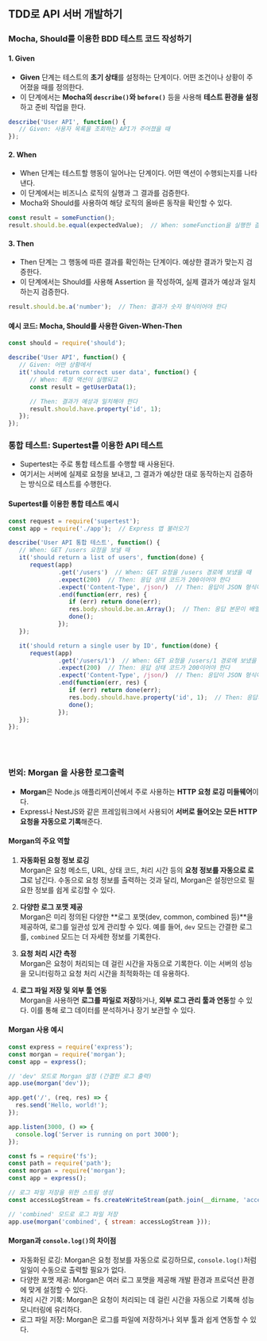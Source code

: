 ## TDD로 API 서버 개발하기

### Mocha, Should를 이용한 BDD 테스트 코드 작성하기

#### 1. Given
- **Given** 단계는 테스트의 **초기 상태**를 설정하는 단계이다. 어떤 조건이나 상황이 주어졌을 때를 정의한다.
- 이 단계에서는 **Mocha의 `describe()`와 `before()`** 등을 사용해 **테스트 환경을 설정**하고 준비 작업을 한다.

```javascript
describe('User API', function() {
   // Given: 사용자 목록을 조회하는 API가 주어졌을 때
});
```

#### 2. When

- When 단계는 테스트할 행동이 일어나는 단계이다. 어떤 액션이 수행되는지를 나타낸다.
- 이 단계에서는 비즈니스 로직의 실행과 그 결과를 검증한다. 
- Mocha와 Should를 사용하여 해당 로직의 올바른 동작을 확인할 수 있다.
```javascript
const result = someFunction();
result.should.be.equal(expectedValue);  // When: someFunction을 실행한 결과가 예상 값과 같은지 확인
```

#### 3. Then
- Then 단계는 그 행동에 따른 결과를 확인하는 단계이다. 예상한 결과가 맞는지 검증한다.
- 이 단계에서는 Should를 사용해 Assertion 을 작성하여, 실제 결과가 예상과 일치하는지 검증한다.
```javascript
result.should.be.a('number');  // Then: 결과가 숫자 형식이어야 한다
```

#### 예시 코드: Mocha, Should를 사용한 Given-When-Then
```javascript
const should = require('should');

describe('User API', function() {
   // Given: 어떤 상황에서
   it('should return correct user data', function() {
      // When: 특정 액션이 실행되고
      const result = getUserData(1);

      // Then: 결과가 예상과 일치해야 한다
      result.should.have.property('id', 1);
   });
});
```

### 통합 테스트: Supertest를 이용한 API 테스트
- Supertest는 주로 통합 테스트를 수행할 때 사용된다. 
- 여기서는 서버에 실제로 요청을 보내고, 그 결과가 예상한 대로 동작하는지 검증하는 방식으로 테스트를 수행한다.

#### Supertest를 이용한 통합 테스트 예시
```javascript
const request = require('supertest');
const app = require('./app');  // Express 앱 불러오기

describe('User API 통합 테스트', function() {
   // When: GET /users 요청을 보낼 때
   it('should return a list of users', function(done) {
      request(app)
              .get('/users')  // When: GET 요청을 /users 경로에 보냈을 때
              .expect(200)  // Then: 응답 상태 코드가 200이어야 한다
              .expect('Content-Type', /json/)  // Then: 응답이 JSON 형식이어야 한다
              .end(function(err, res) {
                 if (err) return done(err);
                 res.body.should.be.an.Array();  // Then: 응답 본문이 배열이어야 한다
                 done();
              });
   });

   it('should return a single user by ID', function(done) {
      request(app)
              .get('/users/1')  // When: GET 요청을 /users/1 경로에 보냈을 때
              .expect(200)  // Then: 응답 상태 코드가 200이어야 한다
              .expect('Content-Type', /json/)  // Then: 응답이 JSON 형식이어야 한다
              .end(function(err, res) {
                 if (err) return done(err);
                 res.body.should.have.property('id', 1);  // Then: 응답의 id가 1이어야 한다
                 done();
              });
   });
});
```

<br/>
<br/>





### 번외: Morgan 을 사용한 로그출력

- **Morgan**은 Node.js 애플리케이션에서 주로 사용하는 **HTTP 요청 로깅 미들웨어**이다. 
- Express나 NestJS와 같은 프레임워크에서 사용되어 **서버로 들어오는 모든 HTTP 요청을 자동으로 기록**해준다.

#### Morgan의 주요 역할

1. **자동화된 요청 정보 로깅**  
   Morgan은 요청 메소드, URL, 상태 코드, 처리 시간 등의 **요청 정보를 자동으로 로그**로 남긴다. 수동으로 요청 정보를 출력하는 것과 달리, Morgan은 설정만으로 필요한 정보를 쉽게 로깅할 수 있다.

2. **다양한 로그 포맷 제공**  
   Morgan은 미리 정의된 다양한 **로그 포맷(dev, common, combined 등)**을 제공하여, 로그를 일관성 있게 관리할 수 있다. 예를 들어, `dev` 모드는 간결한 로그를, `combined` 모드는 더 자세한 정보를 기록한다.

3. **요청 처리 시간 측정**  
   Morgan은 요청이 처리되는 데 걸린 시간을 자동으로 기록한다. 이는 서버의 성능을 모니터링하고 요청 처리 시간을 최적화하는 데 유용하다.

4. **로그 파일 저장 및 외부 툴 연동**  
   Morgan을 사용하면 **로그를 파일로 저장**하거나, **외부 로그 관리 툴과 연동**할 수 있다. 이를 통해 로그 데이터를 분석하거나 장기 보관할 수 있다.

#### Morgan 사용 예시

```javascript
const express = require('express');
const morgan = require('morgan');
const app = express();

// 'dev' 모드로 Morgan 설정 (간결한 로그 출력)
app.use(morgan('dev'));

app.get('/', (req, res) => {
  res.send('Hello, world!');
});

app.listen(3000, () => {
  console.log('Server is running on port 3000');
});
```

```javascript
const fs = require('fs');
const path = require('path');
const morgan = require('morgan');
const app = express();

// 로그 파일 저장을 위한 스트림 생성
const accessLogStream = fs.createWriteStream(path.join(__dirname, 'access.log'), { flags: 'a' });

// 'combined' 모드로 로그 파일 저장
app.use(morgan('combined', { stream: accessLogStream }));
```

#### Morgan과 `console.log()`의 차이점
- 자동화된 로깅: Morgan은 요청 정보를 자동으로 로깅하므로, `console.log()`처럼 일일이 수동으로 출력할 필요가 없다.
- 다양한 포맷 제공: Morgan은 여러 로그 포맷을 제공해 개발 환경과 프로덕션 환경에 맞게 설정할 수 있다.
- 처리 시간 기록: Morgan은 요청이 처리되는 데 걸린 시간을 자동으로 기록해 성능 모니터링에 유리하다.
- 로그 파일 저장: Morgan은 로그를 파일에 저장하거나 외부 툴과 쉽게 연동할 수 있다.
